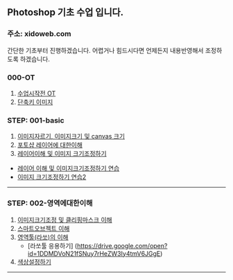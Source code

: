 ## Photoshop 기초 수업 입니다.

### 주소: xidoweb.com

간단한 기초부터 진행하겠습니다.
어렵거나 힘드시다면 언제든지 내용반영해서 조정하도록 하겠습니다.

### 000-OT

1. [수업시작전 OT](https://drive.google.com/open?id=1MP6kGPaB9KdE6YImzTYG6c7VVTiA7q-n)
2. [단축키 이미지]()

### STEP: 001-basic

1. [이미지자르기, 이미지크기 및 canvas 크기](https://drive.google.com/open?id=1hTI2HRLQi6eTsWc7PCyItvoVtqBEunCq)
2. [포토샵 레이어에 대한이해](https://drive.google.com/open?id=1Gt2eQ9zILQ7CTWDbSRjQqHh9Pjv9oi1U)
3. [레이어이해 및 이미지 크기조정하기](https://drive.google.com/open?id=1qWbeifg15tmXSWHw_vADAy5aVDjfeiwK)
  - [레이어 이해 및 이미지크기조정하기 연습](https://drive.google.com/open?id=1UGQegwVrvqW9W7-nXh_I5e2xHNj8AnW9)
  - [이미지 크기조정하기 연습2](https://drive.google.com/open?id=1qVLXbD0rgwYjm__L2kISYJE3bAjcWBjv)

---
### STEP: 002-영역에대한이해

1. [이미지크기조정 및 클리핑마스크 이해](https://drive.google.com/open?id=1J1t0uVhGUsihKb9yhl1mwKYjnvovFoEr)
2. [스마트오브젝트 이해](https://drive.google.com/open?id=17Zwc8DKjXvbBFTWrHdWURJoXCR3_i3X4)
3. [영역툴(라쏘)의 이해](https://drive.google.com/open?id=1aF-BYa_l4HvLS95PsAknNJ1uUVvKiyQO)
   - [라쏘툴 응용하기] (https://drive.google.com/open?id=1DDMDVoN21fSNuy7rHeZW3Iy4tmV6JGgE)
4. [색상설정하기](https://drive.google.com/open?id=1So65nAIXTKa__4zj4VErkBUnUyRxgbco)


---
